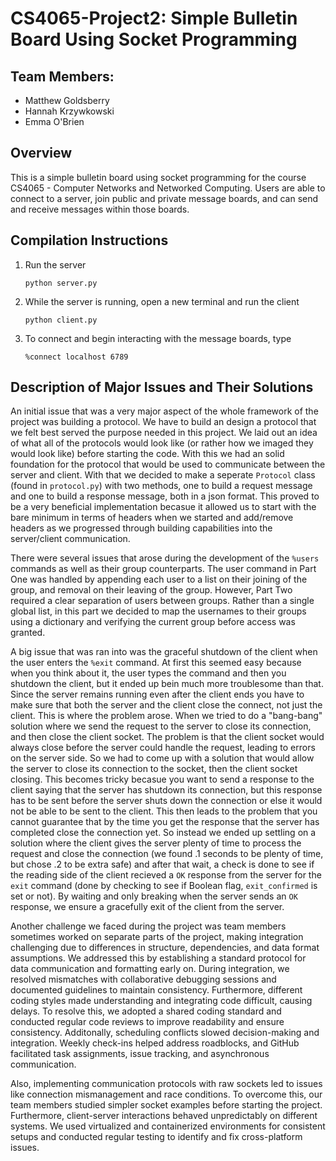 # CS4065-Project2: Simple Bulletin Board Using Socket Programming

## Team Members:
* Matthew Goldsberry
* Hannah Krzywkowski
* Emma O'Brien

## Overview
This is a simple bulletin board using socket programming for the course CS4065 - Computer Networks and Networked Computing. Users are able to connect to a server, join public and private message boards, and can send and receive messages within those boards. 

## Compilation Instructions
1. Run the server
   
   `python server.py`
2. While the server is running, open a new terminal and run the client
   
   `python client.py`

3. To connect and begin interacting with the message boards, type

   `%connect localhost 6789`

## Description of Major Issues and Their Solutions

An initial issue that was a very major aspect of the whole framework of the project was building a protocol. We have to build an design a protocol that we felt best served the purpose needed in this project. We laid out an idea of what all of the protocols would look like (or rather how we imaged they would look like) before starting the code. With this we had an solid foundation for the protocol that would be used to communicate between the server and client. With that we decided to make a seperate `Protocol` class (found in `protocol.py`) with two methods, one to build a request message and one to build a response message, both in a json format. This proved to be a very beneficial implementation becasue it allowed us to start with the bare minimum in terms of headers when we started and add/remove headers as we progressed through building capabilities into the server/client communication. 

There were several issues that arose during the development of the `%users` commands as well as their group counterparts. The user command in Part One was handled by appending each user to a list on their joining of the group, and removal on their leaving of the group. However, Part Two required a clear separation of users between groups. Rather than a single global list, in this part we decided to map the usernames to their groups using a dictionary and verifying the current group before access was granted. 

A big issue that was ran into was the graceful shutdown of the client when the user enters the `%exit` command. At first this seemed easy because when you think about it, the user types the command and then you shutdown the client, but it ended up bein much more troublesome than that. Since the server remains running even after the client ends you have to make sure that both the server and the client close the connect, not just the client. This is where the problem arose. When we tried to do a "bang-bang" solution where we send the request to the server to close its connection, and then close the client socket. The problem is that the client socket would always close before the server could handle the request, leading to errors on the server side. So we had to come up with a solution that would allow the server to close its connection to the socket, then the client socket closing. This becomes tricky becasue you want to send a response to the client saying that the server has shutdown its connection, but this response has to be sent before the server shuts down the connection or else it would not be able to be sent to the client. This then leads to the problem that you cannot guarantee that by the time you get the response that the server has completed close the connection yet. So instead we ended up settling on a solution where the client gives the server plenty of time to process the request and close the connection (we found .1 seconds to be plenty of time, but chose .2 to be extra safe) and after that wait, a check is done to see if the reading side of the client recieved a `OK` response from the server for the `exit` command (done by checking to see if Boolean flag, `exit_confirmed` is set or not). By waiting and only breaking when the server sends an `OK` response, we ensure a gracefully exit of the client from the server.

Another challenge we faced during the project was team members sometimes worked on separate parts of the project, making integration challenging due to differences in structure, dependencies, and data format assumptions. We addressed this by establishing a standard protocol for data communication and formatting early on. During integration, we resolved mismatches with collaborative debugging sessions and documented guidelines to maintain consistency. Furthermore, different coding styles made understanding and integrating code difficult, causing delays. To resolve this, we adopted a shared coding standard and conducted regular code reviews to improve readability and ensure consistency. Additonally, scheduling conflicts slowed decision-making and integration. Weekly check-ins helped address roadblocks, and GitHub facilitated task assignments, issue tracking, and asynchronous communication.

Also, implementing communication protocols with raw sockets led to issues like connection mismanagement and race conditions. To overcome this, our team members studied simpler socket examples before starting the project. Furthermore, client-server interactions behaved unpredictably on different systems. We used virtualized and containerized environments for consistent setups and conducted regular testing to identify and fix cross-platform issues.
